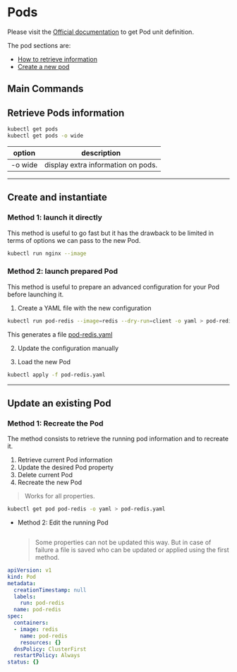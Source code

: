 Pods
==========

Please visit the [Official documentation](https://kubernetes.io/docs/concepts/workloads/pods/) to get Pod unit definition.

The pod sections are:

* [How to retrieve information](retrieve_information.md)
* [Create a new pod](create.md)

Main Commands
--------------

## Retrieve Pods information

```bash
kubectl get pods
kubectl get pods -o wide
```

|option|description|
|---|---|
| -o wide | display extra information on pods.|

---
## Create and instantiate

### Method 1: launch it directly

This method is useful to go fast but it has the drawback to be limited in terms of options we can pass to the new Pod.

```bash
kubectl run nginx --image
```

### Method 2: launch prepared Pod

This method is useful to prepare an advanced configuration for your Pod before launching it. 

1. Create a YAML file with the new configuration

```bash
kubectl run pod-redis --image=redis --dry-run=client -o yaml > pod-redis.yaml
```

This generates a file [pod-redis.yaml](pod-redis.yaml) 

2. Update the configuration manually

3. Load the new Pod

```bash
kubectl apply -f pod-redis.yaml
```

---
## Update an existing Pod

### Method 1: Recreate the Pod

  The method consists to retrieve the running pod information and to recreate it.

  1. Retrieve current Pod information
  2. Update the desired Pod property
  3. Delete current Pod
  4. Recreate the new Pod

  > Works for all properties.

  ```bash
  kubectl get pod pod-redis -o yaml > pod-redis.yaml
  ```

  * Method 2: Edit the running Pod
    ```bash
    ```
    > Some properties can not be updated this way. But in case of failure a file is saved who can be updated or applied using the first method.


```yaml
apiVersion: v1
kind: Pod
metadata:
  creationTimestamp: null
  labels:
    run: pod-redis
  name: pod-redis
spec:
  containers:
  - image: redis
    name: pod-redis
    resources: {}
  dnsPolicy: ClusterFirst
  restartPolicy: Always
status: {}
```